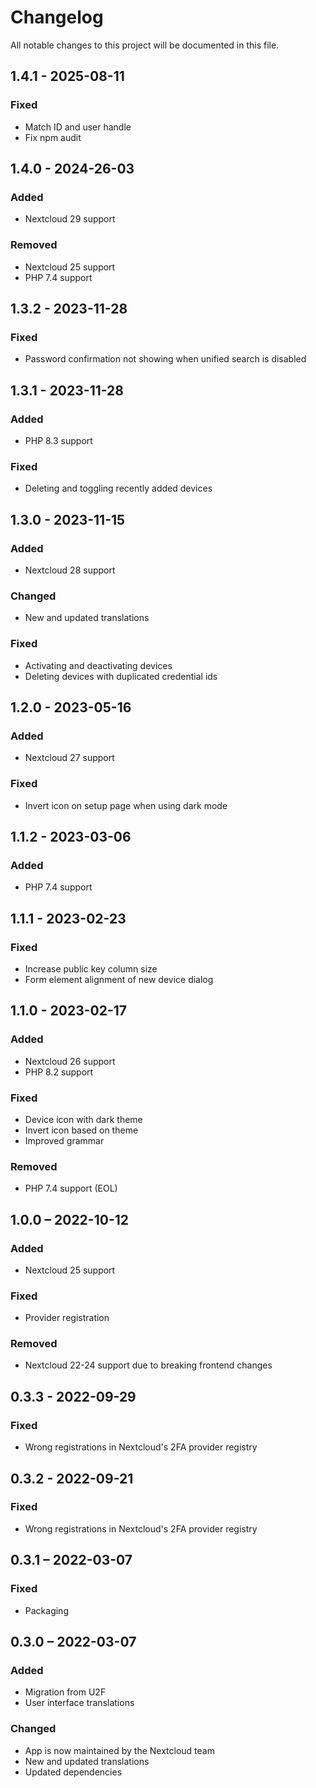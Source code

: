 # Changelog

All notable changes to this project will be documented in this file.

## 1.4.1 - 2025-08-11
### Fixed
- Match ID and user handle
- Fix npm audit

## 1.4.0 - 2024-26-03
### Added
- Nextcloud 29 support
### Removed
- Nextcloud 25 support
- PHP 7.4 support

## 1.3.2 - 2023-11-28
### Fixed
- Password confirmation not showing when unified search is disabled

## 1.3.1 - 2023-11-28
### Added
- PHP 8.3 support
### Fixed
- Deleting and toggling recently added devices

## 1.3.0 - 2023-11-15
### Added
- Nextcloud 28 support
### Changed
- New and updated translations
### Fixed
- Activating and deactivating devices
- Deleting devices with duplicated credential ids

## 1.2.0 - 2023-05-16
### Added
- Nextcloud 27 support
### Fixed
- Invert icon on setup page when using dark mode

## 1.1.2 - 2023-03-06
### Added
- PHP 7.4 support

## 1.1.1 - 2023-02-23
### Fixed
- Increase public key column size
- Form element alignment of new device dialog

## 1.1.0 - 2023-02-17
### Added
- Nextcloud 26 support
- PHP 8.2 support
### Fixed
- Device icon with dark theme
- Invert icon based on theme
- Improved grammar
### Removed
- PHP 7.4 support (EOL)

## 1.0.0 – 2022-10-12
### Added
- Nextcloud 25 support
### Fixed
- Provider registration
### Removed
- Nextcloud 22-24 support due to breaking frontend changes

## 0.3.3 - 2022-09-29
### Fixed
- Wrong registrations in Nextcloud's 2FA provider registry

## 0.3.2 - 2022-09-21
### Fixed
- Wrong registrations in Nextcloud's 2FA provider registry

## 0.3.1 – 2022-03-07
### Fixed
- Packaging

## 0.3.0 – 2022-03-07
### Added
- Migration from U2F
- User interface translations
### Changed
- App is now maintained by the Nextcloud team
- New and updated translations
- Updated dependencies
